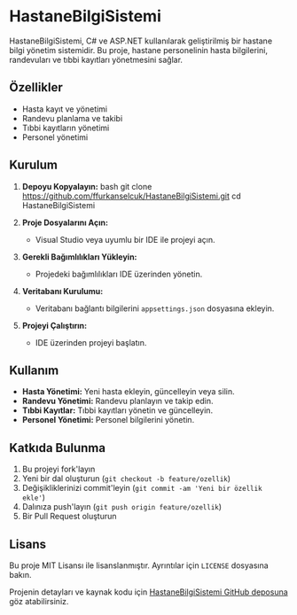 # HastaneBilgiSistemi

HastaneBilgiSistemi, C# ve ASP.NET kullanılarak geliştirilmiş bir hastane bilgi yönetim sistemidir. Bu proje, hastane personelinin hasta bilgilerini, randevuları ve tıbbi kayıtları yönetmesini sağlar.

## Özellikler

- Hasta kayıt ve yönetimi
- Randevu planlama ve takibi
- Tıbbi kayıtların yönetimi
- Personel yönetimi

## Kurulum

1. **Depoyu Kopyalayın:**
    bash
    git clone https://github.com/ffurkanselcuk/HastaneBilgiSistemi.git
    cd HastaneBilgiSistemi
2. **Proje Dosyalarını Açın:**
   - Visual Studio veya uyumlu bir IDE ile projeyi açın.

3. **Gerekli Bağımlılıkları Yükleyin:**
   - Projedeki bağımlılıkları IDE üzerinden yönetin.

4. **Veritabanı Kurulumu:**
   - Veritabanı bağlantı bilgilerini `appsettings.json` dosyasına ekleyin.

5. **Projeyi Çalıştırın:**
   - IDE üzerinden projeyi başlatın.

## Kullanım

- **Hasta Yönetimi:** Yeni hasta ekleyin, güncelleyin veya silin.
- **Randevu Yönetimi:** Randevu planlayın ve takip edin.
- **Tıbbi Kayıtlar:** Tıbbi kayıtları yönetin ve güncelleyin.
- **Personel Yönetimi:** Personel bilgilerini yönetin.

## Katkıda Bulunma

1. Bu projeyi fork'layın
2. Yeni bir dal oluşturun (`git checkout -b feature/ozellik`)
3. Değişikliklerinizi commit'leyin (`git commit -am 'Yeni bir özellik ekle'`)
4. Dalınıza push'layın (`git push origin feature/ozellik`)
5. Bir Pull Request oluşturun

## Lisans

Bu proje MIT Lisansı ile lisanslanmıştır. Ayrıntılar için `LICENSE` dosyasına bakın.

Projenin detayları ve kaynak kodu için [HastaneBilgiSistemi GitHub deposuna](https://github.com/ffurkanselcuk/HastaneBilgiSistemi) göz atabilirsiniz.
